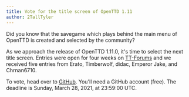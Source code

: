 ```yaml
---
title: Vote for the title screen of OpenTTD 1.11
author: 2TallTyler
---
```


Did you know that the savegame which plays behind the main menu of OpenTTD is created and selected by the community?

As we approach the release of OpenTTD 1.11.0, it's time to select the next title screen. Entries were open for four weeks on [TT-Forums](https://www.tt-forums.net/viewtopic.php?f=29&t=88509) and we received five entries from Erato, Timberwolf, didac, Emperor Jake, and Chrnan6710.

To vote, head over to [GitHub](https://github.com/OpenTTD/title-screen-competition-1.11/discussions/3). You'll need a GitHub account (free). The deadline is Sunday, March 28, 2021, at 23:59:00 UTC.